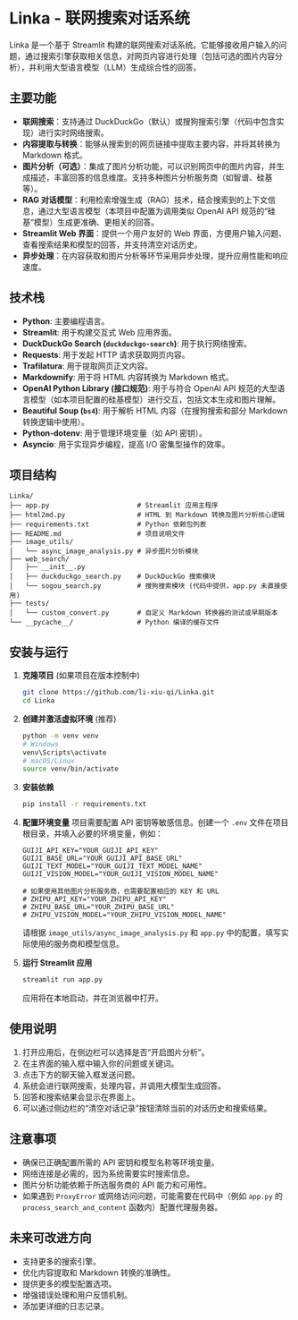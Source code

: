 # Linka - 联网搜索对话系统

Linka 是一个基于 Streamlit 构建的联网搜索对话系统。它能够接收用户输入的问题，通过搜索引擎获取相关信息，对网页内容进行处理（包括可选的图片内容分析），并利用大型语言模型（LLM）生成综合性的回答。

## 主要功能

* **联网搜索**：支持通过 DuckDuckGo（默认）或搜狗搜索引擎（代码中包含实现）进行实时网络搜索。
* **内容提取与转换**：能够从搜索到的网页链接中提取主要内容，并将其转换为 Markdown 格式。
* **图片分析（可选）**：集成了图片分析功能，可以识别网页中的图片内容，并生成描述，丰富回答的信息维度。支持多种图片分析服务商（如智谱、硅基等）。
* **RAG 对话模型**：利用检索增强生成（RAG）技术，结合搜索到的上下文信息，通过大型语言模型（本项目中配置为调用类似 OpenAI API 规范的“硅基”模型）生成更准确、更相关的回答。
* **Streamlit Web 界面**：提供一个用户友好的 Web 界面，方便用户输入问题、查看搜索结果和模型的回答，并支持清空对话历史。
* **异步处理**：在内容获取和图片分析等环节采用异步处理，提升应用性能和响应速度。

## 技术栈

* **Python**: 主要编程语言。
* **Streamlit**: 用于构建交互式 Web 应用界面。
* **DuckDuckGo Search (`duckduckgo-search`)**: 用于执行网络搜索。
* **Requests**: 用于发起 HTTP 请求获取网页内容。
* **Trafilatura**: 用于提取网页正文内容。
* **Markdownify**: 用于将 HTML 内容转换为 Markdown 格式。
* **OpenAI Python Library (接口规范)**: 用于与符合 OpenAI API 规范的大型语言模型（如本项目配置的硅基模型）进行交互，包括文本生成和图片理解。
* **Beautiful Soup (`bs4`)**: 用于解析 HTML 内容（在搜狗搜索和部分 Markdown 转换逻辑中使用）。
* **Python-dotenv**: 用于管理环境变量（如 API 密钥）。
* **Asyncio**: 用于实现异步编程，提高 I/O 密集型操作的效率。

## 项目结构

```text
Linka/
├── app.py                      # Streamlit 应用主程序
├── html2md.py                  # HTML 到 Markdown 转换及图片分析核心逻辑
├── requirements.txt            # Python 依赖包列表
├── README.md                   # 项目说明文件
├── image_utils/
│   └── async_image_analysis.py # 异步图片分析模块
├── web_search/
│   ├── __init__.py
│   ├── duckduckgo_search.py    # DuckDuckGo 搜索模块
│   └── sogou_search.py         # 搜狗搜索模块 (代码中提供，app.py 未直接使用)
├── tests/
│   └── custom_convert.py       # 自定义 Markdown 转换器的测试或早期版本
└── __pycache__/                # Python 编译的缓存文件
```

## 安装与运行

1. **克隆项目** (如果项目在版本控制中)

   ```bash
   git clone https://github.com/li-xiu-qi/Linka.git
   cd Linka
   ```

2. **创建并激活虚拟环境** (推荐)

   ```bash
   python -m venv venv
   # Windows
   venv\Scripts\activate
   # macOS/Linux
   source venv/bin/activate
   ```

3. **安装依赖**

   ```bash
   pip install -r requirements.txt
   ```

4. **配置环境变量**
   项目需要配置 API 密钥等敏感信息。创建一个 `.env` 文件在项目根目录，并填入必要的环境变量，例如：

   ```env
   GUIJI_API_KEY="YOUR_GUIJI_API_KEY"
   GUIJI_BASE_URL="YOUR_GUIJI_API_BASE_URL"
   GUIJI_TEXT_MODEL="YOUR_GUIJI_TEXT_MODEL_NAME"
   GUIJI_VISION_MODEL="YOUR_GUIJI_VISION_MODEL_NAME"

   # 如果使用其他图片分析服务商，也需要配置相应的 KEY 和 URL
   # ZHIPU_API_KEY="YOUR_ZHIPU_API_KEY"
   # ZHIPU_BASE_URL="YOUR_ZHIPU_BASE_URL"
   # ZHIPU_VISION_MODEL="YOUR_ZHIPU_VISION_MODEL_NAME"
   ```

   请根据 `image_utils/async_image_analysis.py` 和 `app.py` 中的配置，填写实际使用的服务商和模型信息。

5. **运行 Streamlit 应用**

   ```bash
   streamlit run app.py
   ```

   应用将在本地启动，并在浏览器中打开。

## 使用说明

1. 打开应用后，在侧边栏可以选择是否“开启图片分析”。
2. 在主界面的输入框中输入你的问题或关键词。
3. 点击下方的聊天输入框发送问题。
4. 系统会进行联网搜索，处理内容，并调用大模型生成回答。
5. 回答和搜索结果会显示在界面上。
6. 可以通过侧边栏的“清空对话记录”按钮清除当前的对话历史和搜索结果。

## 注意事项

* 确保已正确配置所需的 API 密钥和模型名称等环境变量。
* 网络连接是必需的，因为系统需要实时搜索信息。
* 图片分析功能依赖于所选服务商的 API 能力和可用性。
* 如果遇到 `ProxyError` 或网络访问问题，可能需要在代码中（例如 `app.py` 的 `process_search_and_content` 函数内）配置代理服务器。

## 未来可改进方向

* 支持更多的搜索引擎。
* 优化内容提取和 Markdown 转换的准确性。
* 提供更多的模型配置选项。
* 增强错误处理和用户反馈机制。
* 添加更详细的日志记录。
